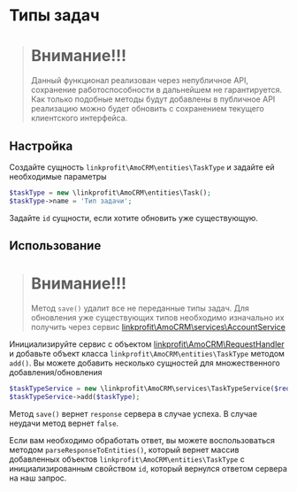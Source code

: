 # Типы задач

> # Внимание!!!
> Данный функционал реализован через непубличное API, сохранение работоспособности в дальнейшем не гарантируется. Как только подобные методы будут добавлены в публичное API реализацию можно будет обновить с сохранением текущего клиентского интерфейса.

## Настройка
Создайте сущность `linkprofit\AmoCRM\entities\TaskType` и задайте ей необходимые параметры

```php
$taskType = new \linkprofit\AmoCRM\entities\Task();
$taskType->name = 'Тип задачи';
```

Задайте `id` сущности, если хотите обновить уже существующую.

## Использование
> # Внимание!!!
> Метод `save()` удалит все не переданные типы задач. Для обновления уже существующих типов необходимо изначально их получить через сервис [linkprofit\AmoCRM\services\AccountService](/docs/account.md)


Инициализируйте сервис с объектом [linkprofit\AmoCRM\RequestHandler](/docs/request.md) и добавьте объект класса `linkprofit\AmoCRM\entities\TaskType` методом `add()`.
Вы можете добавить несколько сущностей для множественного добавления/обновления

```php
$taskTypeService = new \linkprofit\AmoCRM\services\TaskTypeService($request);
$taskTypeService->add($taskType);
```

Метод `save()` вернет `response` сервера в случае успеха. В случае неудачи метод вернет `false`.

Если вам необходимо обработать ответ, вы можете воспользоваться методом `parseResponseToEntities()`, который вернет массив добавленных объектов `linkprofit\AmoCRM\entities\TaskType` с инициализированным свойством `id`, который вернулся ответом сервера на наш запрос.
